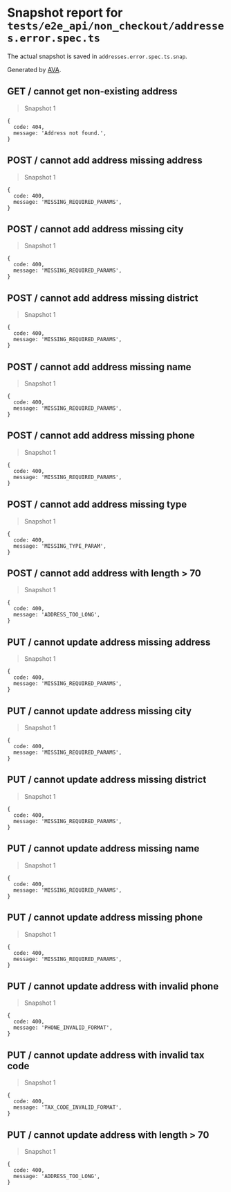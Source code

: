 # Snapshot report for `tests/e2e_api/non_checkout/addresses.error.spec.ts`

The actual snapshot is saved in `addresses.error.spec.ts.snap`.

Generated by [AVA](https://ava.li).

## GET / cannot get non-existing address

> Snapshot 1

    {
      code: 404,
      message: 'Address not found.',
    }

## POST / cannot add address missing address

> Snapshot 1

    {
      code: 400,
      message: 'MISSING_REQUIRED_PARAMS',
    }

## POST / cannot add address missing city

> Snapshot 1

    {
      code: 400,
      message: 'MISSING_REQUIRED_PARAMS',
    }

## POST / cannot add address missing district

> Snapshot 1

    {
      code: 400,
      message: 'MISSING_REQUIRED_PARAMS',
    }

## POST / cannot add address missing name

> Snapshot 1

    {
      code: 400,
      message: 'MISSING_REQUIRED_PARAMS',
    }

## POST / cannot add address missing phone

> Snapshot 1

    {
      code: 400,
      message: 'MISSING_REQUIRED_PARAMS',
    }

## POST / cannot add address missing type

> Snapshot 1

    {
      code: 400,
      message: 'MISSING_TYPE_PARAM',
    }

## POST / cannot add address with length > 70

> Snapshot 1

    {
      code: 400,
      message: 'ADDRESS_TOO_LONG',
    }

## PUT / cannot update address missing address

> Snapshot 1

    {
      code: 400,
      message: 'MISSING_REQUIRED_PARAMS',
    }

## PUT / cannot update address missing city

> Snapshot 1

    {
      code: 400,
      message: 'MISSING_REQUIRED_PARAMS',
    }

## PUT / cannot update address missing district

> Snapshot 1

    {
      code: 400,
      message: 'MISSING_REQUIRED_PARAMS',
    }

## PUT / cannot update address missing name

> Snapshot 1

    {
      code: 400,
      message: 'MISSING_REQUIRED_PARAMS',
    }

## PUT / cannot update address missing phone

> Snapshot 1

    {
      code: 400,
      message: 'MISSING_REQUIRED_PARAMS',
    }

## PUT / cannot update address with invalid phone

> Snapshot 1

    {
      code: 400,
      message: 'PHONE_INVALID_FORMAT',
    }

## PUT / cannot update address with invalid tax code

> Snapshot 1

    {
      code: 400,
      message: 'TAX_CODE_INVALID_FORMAT',
    }

## PUT / cannot update address with length > 70

> Snapshot 1

    {
      code: 400,
      message: 'ADDRESS_TOO_LONG',
    }
